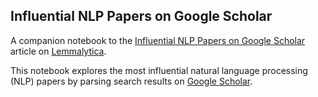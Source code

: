 ## Influential NLP Papers on Google Scholar

A companion notebook to the [Influential NLP Papers on Google Scholar](https://lemmalytica.com/posts/2020/09/05/influential-nlp-papers/) article on [Lemmalytica](https://lemmalytica.com).

This notebook explores the most influential natural language processing (NLP) papers by parsing search results on [Google Scholar](https://scholar.google.com/scholar?hl=en&as_sdt=0%2C9&q=%22natural+language+processing%22&btnG=&oq=%22natural+la).
